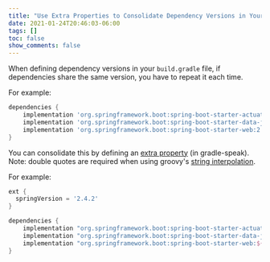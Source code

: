 ```yaml
---
title: "Use Extra Properties to Consolidate Dependency Versions in Your build.gradle File"
date: 2021-01-24T20:46:03-06:00
tags: []
toc: false
show_comments: false
---
```


When defining dependency versions in your `build.gradle` file, if dependencies share the same version, you have to repeat it each time. 

For example:

```groovy
dependencies {
	implementation 'org.springframework.boot:spring-boot-starter-actuator:2.4.2'
	implementation 'org.springframework.boot:spring-boot-starter-data-jpa:2.4.2'
	implementation 'org.springframework.boot:spring-boot-starter-web:2.4.2'
}
```

You can consolidate this by defining an [extra property](https://docs.gradle.org/current/userguide/writing_build_scripts.html#sec:extra_properties) (in gradle-speak). Note: double quotes are required when using groovy's [string interpolation](https://docs.groovy-lang.org/latest/html/documentation/#_string_interpolation).

For example:

```groovy
ext {
  springVersion = '2.4.2'
}

dependencies {
	implementation "org.springframework.boot:spring-boot-starter-actuator:${springVersion}"
	implementation "org.springframework.boot:spring-boot-starter-data-jpa:${springVersion}"
	implementation "org.springframework.boot:spring-boot-starter-web:${springVersion}"
}
```
